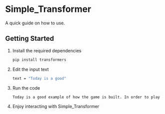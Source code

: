 # Simple_Transformer

A quick guide on how to use.

## Getting Started

1. Install the required dependencies

   ```bash
   pip install transformers
   ```

2. Edit the input text

   ```bash
   text = "Today is a good"
   ```

3. Run the code

   ```bash
   Today is a good example of how the game is built. In order to play it we need to be very careful when we start a game like the
   ```

4. Enjoy interacting with Simple_Transformer
